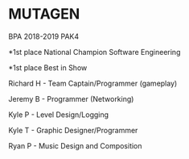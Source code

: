 # MUTAGEN
BPA 2018-2019
PAK4


*1st place National Champion Software Engineering

*1st place Best in Show


Richard H - Team Captain/Programmer (gameplay)




Jeremy B  - Programmer (Networking)




Kyle P    - Level Design/Logging




Kyle T    - Graphic Designer/Programmer





Ryan P    - Music Design and Composition

